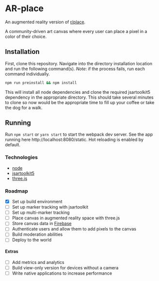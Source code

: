 # AR-place

An augmented reality version of [r/place](https://www.reddit.com/r/place/).

A community-driven art canvas where every user can place a pixel in a color of their choice.

## Installation

First, clone this repository. Navigate into the directory installation location and run the following command(s). *Note*: if the process fails, run each command individually.

```bash
npm run preinstall && npm install
```

This will install all node dependencies and clone the required jsartoolkit5 dependency in the appropriate directory. This should take several minutes to clone so now would be the appropriate time to fill up your coffee or take the dog for a walk.

## Running

Run `npm start` or `yarn start` to start the webpack dev server.
See the app running here http://localhost:8080/static. Hot reloading is enabled by default.

### Technologies
- [node](https://nodejs.org/en/)
- [jsartoolkit5](https://github.com/NUVR/jsartoolkit5)
- [three.js](https://threejs.org/)

### Roadmap
- [x] Set up build environment
- [ ] Set up marker tracking with jsartoolkit
- [ ] Set up multi-marker tracking
- [ ] Place canvas in augmented reality space with three.js
- [ ] Store canvas data in [Firebase](https://firebase.google.com/)
- [ ] Authenticate users and allow them to add pixels to the canvas
- [ ] Build moderation abilities
- [ ] Deploy to the world

#### Extras
- [ ] Add metrics and analytics
- [ ] Build view-only version for devices without a camera
- [ ] Write native applications to increase performance
